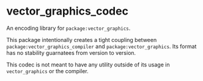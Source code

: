 # vector_graphics_codec

An encoding library for `package:vector_graphics`.

This package intentionally creates a tight coupling between
`package:vector_graphics_compiler` and `package:vector_graphics`. Its format has
no stability guarnatees from version to version.

This codec is not meant to have any utility outside of its usage in
`vector_graphics` or the compiler.
